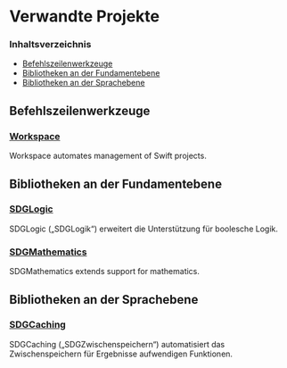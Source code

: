 <!--
 🇩🇪DE Verwandte Projekte.md

 This source file is part of the SDGLogic open source project.
 https://sdggiesbrecht.github.io/SDGLogic/macOS

 Copyright ©2017 Jeremy David Giesbrecht and the SDGLogic project contributors.

 Soli Deo gloria.

 Licensed under the Apache Licence, Version 2.0.
 See http://www.apache.org/licenses/LICENSE-2.0 for licence information.
 -->

# Verwandte Projekte

### Inhaltsverzeichnis

- [Befehlszeilenwerkzeuge](#Befehlszeilenwerkzeuge)
- [Bibliotheken an der Fundamentebene](#Bibliotheken‐an‐der‐Fundamentebene)
- [Bibliotheken an der Sprachebene](#Bibliotheken‐an‐der‐Sprachebene)

## <a name="Befehlszeilenwerkzeuge">Befehlszeilenwerkzeuge</a>

### [Workspace](https://github.com/SDGGiesbrecht/Workspace#workspace)

Workspace automates management of Swift projects.

## <a name="Bibliotheken‐an‐der‐Fundamentebene">Bibliotheken an der Fundamentebene</a>

### [SDGLogic](https://sdggiesbrecht.github.io/SDGLogic/macOS)

SDGLogic („SDGLogik“) erweitert die Unterstützung für boolesche Logik.

### [SDGMathematics](https://sdggiesbrecht.github.io/SDGMathematics/macOS)

SDGMathematics extends support for mathematics.

## <a name="Bibliotheken‐an‐der‐Sprachebene">Bibliotheken an der Sprachebene</a>

### [SDGCaching](https://sdggiesbrecht.github.io/SDGCaching/macOS)

SDGCaching („SDGZwischenspeichern“) automatisiert das Zwischenspeichern für Ergebnisse aufwendigen Funktionen.
